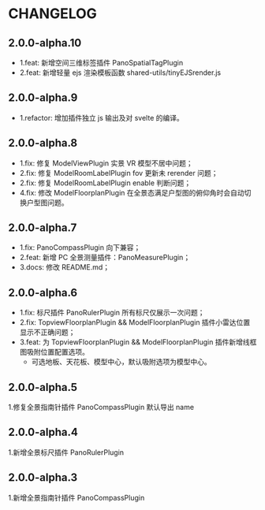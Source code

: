 # CHANGELOG

## 2.0.0-alpha.10
- 1.feat: 新增空间三维标签插件 PanoSpatialTagPlugin
- 2.feat: 新增轻量 ejs 渲染模板函数 shared-utils/tinyEJSrender.js

## 2.0.0-alpha.9
- 1.refactor: 增加插件独立 js 输出及对 svelte 的编译。

## 2.0.0-alpha.8
- 1.fix: 修复 ModelViewPlugin 实景 VR 模型不居中问题；
- 2.fix: 修复 ModelRoomLabelPlugin fov 更新未 rerender 问题；
- 2.fix: 修复 ModelRoomLabelPlugin enable 判断问题；
- 4.fix: 修改 ModelFloorplanPlugin 在全景态满足户型图的俯仰角时会自动切换户型图问题。

## 2.0.0-alpha.7
- 1.fix: PanoCompassPlugin 向下兼容；
- 2.feat: 新增 PC 全景测量插件：PanoMeasurePlugin；
- 3.docs: 修改 README.md；

## 2.0.0-alpha.6
- 1.fix: 标尺插件 PanoRulerPlugin 所有标尺仅展示一次问题；
- 2.fix: TopviewFloorplanPlugin && ModelFloorplanPlugin 插件小雷达位置显示不正确问题；
- 3.feat: 为 TopviewFloorplanPlugin && ModelFloorplanPlugin 插件新增线框图吸附位置配置选项。 
  - 可选地板、天花板、模型中心，默认吸附选项为模型中心。

## 2.0.0-alpha.5
1.修复全景指南针插件 PanoCompassPlugin 默认导出 name

## 2.0.0-alpha.4
1.新增全景标尺插件 PanoRulerPlugin

## 2.0.0-alpha.3
1.新增全景指南针插件 PanoCompassPlugin

